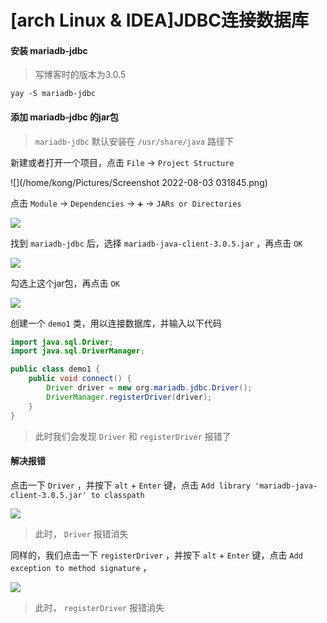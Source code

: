# [arch Linux & IDEA]JDBC连接数据库

#### 安装 mariadb-jdbc

> 写博客时的版本为3.0.5

`yay -S mariadb-jdbc`



#### 添加 mariadb-jdbc 的jar包

> `mariadb-jdbc` 默认安装在 `/usr/share/java` 路径下

新建或者打开一个项目，点击 `File` -> `Project Structure`

![](/home/kong/Pictures/Screenshot 2022-08-03 031845.png)



点击 `Module` -> `Dependencies` -> `➕` -> `JARs or Directories`

![](/home/kong/Pictures/2022-08-03_10-34.png)



找到 `mariadb-jdbc` 后，选择 `mariadb-java-client-3.0.5.jar` ，再点击 `OK`

![](/home/kong/Pictures/2022-08-03_10-36.png)



勾选上这个jar包，再点击 `OK`

![](/home/kong/Pictures/2022-08-03_10-37.png)



创建一个 `demo1` 类，用以连接数据库，并输入以下代码

```java
import java.sql.Driver;
import java.sql.DriverManager;

public class demo1 {
    public void connect() {
        Driver driver = new org.mariadb.jdbc.Driver();
        DriverManager.registerDriver(driver);
    }
}
```

> 此时我们会发现 `Driver` 和 `registerDriver` 报错了



#### 解决报错

点击一下 `Driver` ，并按下 `alt` + `Enter` 键，点击 `Add library 'mariadb-java-client-3.0.5.jar' to classpath` 

![](/home/kong/Pictures/2022-08-03_10-53.png)

> 此时， `Driver` 报错消失



同样的，我们点击一下 `registerDriver` ，并按下 `alt` + `Enter` 键，点击 `Add exception to method signature` ，

![](/home/kong/Pictures/2022-08-03_11-04.png)

> 此时， `registerDriver` 报错消失
